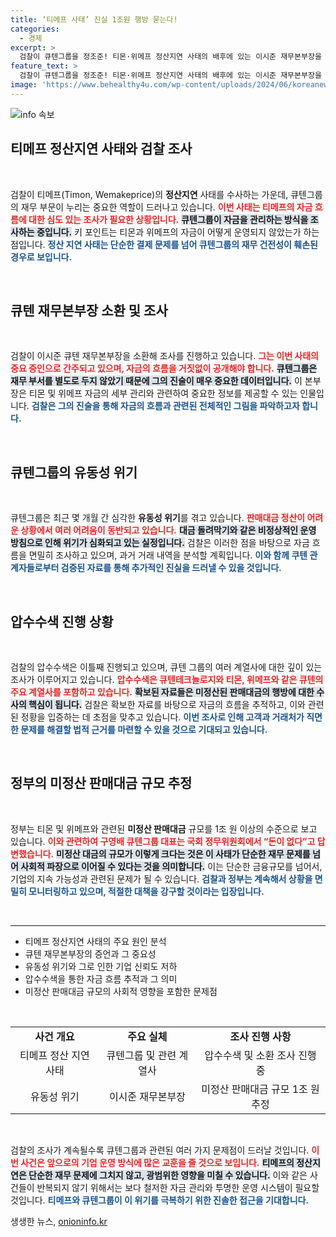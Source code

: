 ```yaml
---
title: ‘티메프 사태’ 진실 1조원 행방 묻는다!
categories:
  - 경제
excerpt: >
  검찰이 큐텐그룹을 정조준! 티몬·위메프 정산지연 사태의 배후에 있는 이시준 재무본부장을 소환 조사하며 자금 흐름의 비밀을 밝혀낼 조짐. 미정산 대금 규모 1조원, 사건의 결말은? 클릭 꼭 해보세요!
feature_text: >
  검찰이 큐텐그룹을 정조준! 티몬·위메프 정산지연 사태의 배후에 있는 이시준 재무본부장을 소환 조사하며 자금 흐름의 비밀을 밝혀낼 조짐. 미정산 대금 규모 1조원, 사건의 결말은? 클릭 꼭 해보세요!
image: 'https://www.behealthy4u.com/wp-content/uploads/2024/06/koreanews.jpg'
---
```


<p><img src="https://www.behealthy4u.com/wp-content/uploads/2024/06/koreanews.jpg" alt="info 속보" /></p>

<h2 data-ke-size="size26">티메프 정산지연 사태와 검찰 조사</h2>

<p data-ke-size="size16">&nbsp;</p>

<p>검찰이 티메프(Timon, Wemakeprice)의 <b>정산지연</b> 사태를 수사하는 가운데, 큐텐그룹의 재무 부문이 누리는 중요한 역할이 드러나고 있습니다. <b><span style="color: #ee2323;">이번 사태는 티메프의 자금 흐름에 대한 심도 있는 조사가 필요한 상황입니다.</span></b> <b><span style="background-color: #21538527;">큐텐그룹이 자금을 관리하는 방식을 조사하는 중입니다.</span></b> 키 포인트는 티몬과 위메프의 자금이 어떻게 운영되지 않았는가 하는 점입니다. <b><span style="color: #1a5490;">정산 지연 사태는 단순한 결제 문제를 넘어 큐텐그룹의 재무 건전성이 훼손된 경우로 보입니다.</span></b></p>

<p data-ke-size="size16">&nbsp;</p>

<h2 data-ke-size="size26">큐텐 재무본부장 소환 및 조사</h2>

<p data-ke-size="size16">&nbsp;</p>

<p>검찰이 이시준 큐텐 재무본부장을 소환해 조사를 진행하고 있습니다. <b><span style="color: #ee2323;">그는 이번 사태의 중요 증인으로 간주되고 있으며, 자금의 흐름을 거짓없이 공개해야 합니다.</span></b> <b><span style="background-color: #21538527;">큐텐그룹은 재무 부서를 별도로 두지 않았기 때문에 그의 진술이 매우 중요한 데이터입니다.</span></b> 이 본부장은 티몬 및 위메프 자금의 세부 관리와 관련하여 중요한 정보를 제공할 수 있는 인물입니다. <b><span style="color: #1a5490;">검찰은 그의 진술을 통해 자금의 흐름과 관련된 전체적인 그림을 파악하고자 합니다.</span></b></p>

<p data-ke-size="size16">&nbsp;</p>

<h2 data-ke-size="size26">큐텐그룹의 유동성 위기</h2>

<p data-ke-size="size16">&nbsp;</p>

<p>큐텐그룹은 최근 몇 개월 간 심각한 <b>유동성 위기</b>를 겪고 있습니다. <b><span style="color: #ee2323;">판매대금 정산이 어려운 상황에서 여러 어려움이 동반되고 있습니다.</span></b> <b><span style="background-color: #21538527;">대금 돌려막기와 같은 비정상적인 운영 방침으로 인해 위기가 심화되고 있는 실정입니다.</span></b> 검찰은 이러한 점을 바탕으로 자금 흐름을 면밀히 조사하고 있으며, 과거 거래 내역을 분석할 계획입니다. <b><span style="color: #1a5490;">이와 함께 쿠텐 관계자들로부터 검증된 자료를 통해 추가적인 진실을 드러낼 수 있을 것입니다.</span></b></p>

<p data-ke-size="size16">&nbsp;</p>

<h2 data-ke-size="size26">압수수색 진행 상황</h2>

<p data-ke-size="size16">&nbsp;</p>

<p>검찰의 압수수색은 이틀째 진행되고 있으며, 큐텐 그룹의 여러 계열사에 대한 깊이 있는 조사가 이루어지고 있습니다. <b><span style="color: #ee2323;">압수수색은 큐텐테크놀로지와 티몬, 위메프와 같은 큐텐의 주요 계열사를 포함하고 있습니다.</span></b> <b><span style="background-color: #21538527;">확보된 자료들은 미정산된 판매대금의 행방에 대한 수사의 핵심이 됩니다.</span></b> 검찰은 확보한 자료를 바탕으로 자금의 흐름을 추적하고, 이와 관련된 정황을 입증하는 데 초점을 맞추고 있습니다. <b><span style="color: #1a5490;">이번 조사로 인해 고객과 거래처가 직면한 문제를 해결할 법적 근거를 마련할 수 있을 것으로 기대되고 있습니다.</span></b></p>

<p data-ke-size="size16">&nbsp;</p>

<h2 data-ke-size="size26">정부의 미정산 판매대금 규모 추정</h2>

<p data-ke-size="size16">&nbsp;</p>

<p>정부는 티몬 및 위메프와 관련된 <b>미정산 판매대금</b> 규모를 1조 원 이상의 수준으로 보고 있습니다. <b><span style="color: #ee2323;">이와 관련하여 구영배 큐텐그룹 대표는 국회 정무위원회에서 “돈이 없다”고 답변했습니다.</span></b> <b><span style="background-color: #21538527;">미정산 대금의 규모가 이렇게 크다는 것은 이 사태가 단순한 재무 문제를 넘어 사회적 파장으로 이어질 수 있다는 것을 의미합니다.</span></b> 이는 단순한 금융규모를 넘어서, 기업의 지속 가능성과 관련된 문제가 될 수 있습니다. <b><span style="color: #1a5490;">검찰과 정부는 계속해서 상황을 면밀히 모니터링하고 있으며, 적절한 대책을 강구할 것이라는 입장입니다.</span></b></p>

<p data-ke-size="size16">&nbsp;</p>

<hr>

<ul>
    <li>티메프 정산지연 사태의 주요 원인 분석</li>
    <li>큐텐 재무본부장의 증언과 그 중요성</li>
    <li>유동성 위기와 그로 인한 기업 신뢰도 저하</li>
    <li>압수수색을 통한 자금 흐름 추적과 그 의미</li>
    <li>미정산 판매대금 규모의 사회적 영향을 포함한 문제점</li>
</ul>

<p data-ke-size="size16">&nbsp;</p>

<table style="width:100%; border-collapse: collapse;">
    <tr>
        <td style="text-align: center; height: 17px;"><b>사건 개요</b></td>
        <td style="text-align: center; height: 17px;"><b>주요 실체</b></td>
        <td style="text-align: center; height: 17px;"><b>조사 진행 사항</b></td>
    </tr>
    <tr>
        <td style="text-align: center; height: 17px;">티메프 정산 지연 사태</td>
        <td style="text-align: center; height: 17px;">큐텐그룹 및 관련 계열사</td>
        <td style="text-align: center; height: 17px;">압수수색 및 소환 조사 진행 중</td>
    </tr>
    <tr>
        <td style="text-align: center; height: 17px;">유동성 위기</td>
        <td style="text-align: center; height: 17px;">이시준 재무본부장</td>
        <td style="text-align: center; height: 17px;">미정산 판매대금 규모 1조 원 추정</td>
    </tr>
</table>

<p data-ke-size="size16">&nbsp;</p>

<p>검찰의 조사가 계속될수록 큐텐그룹과 관련된 여러 가지 문제점이 드러날 것입니다. <b><span style="color: #ee2323;">이번 사건은 앞으로의 기업 운영 방식에 많은 교훈을 줄 것으로 보입니다.</span></b> <b><span style="background-color: #21538527;">티메프의 정산지연은 단순한 재무 문제에 그치지 않고, 광범위한 영향을 미칠 수 있습니다.</span></b> 이와 같은 사건들이 반복되지 않기 위해서는 보다 철저한 자금 관리와 투명한 운영 시스템이 필요할 것입니다. <b><span style="color: #1a5490;">티메프와 큐텐그룹이 이 위기를 극복하기 위한 진솔한 접근을 기대합니다.</span></b></p>
생생한 뉴스, <a href="https://onioninfo.kr" rel="dofollow">onioninfo.kr</a>


